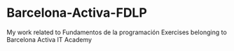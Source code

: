 # Barcelona-Activa-FDLP
My work related to Fundamentos de la programación Exercises belonging to Barcelona Activa IT Academy
